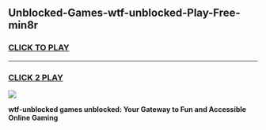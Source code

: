 
## Unblocked-Games-wtf-unblocked-Play-Free-min8r
<h3>
<a href="https://premium76.site?title=wtf-unblocked&ref=23A">CLICK TO PLAY</a></h3>
<hr>

<h3>
<a href="https://premium76.site?title=wtf-unblocked&ref=23A">CLICK 2 PLAY</a>
  
</h3>

<a href="https://premium76.site?title=wtf-unblocked&ref=23A"><img src="https://clearcache.store/games.png"></a>


**wtf-unblocked games unblocked: Your Gateway to Fun and Accessible Online Gaming**
